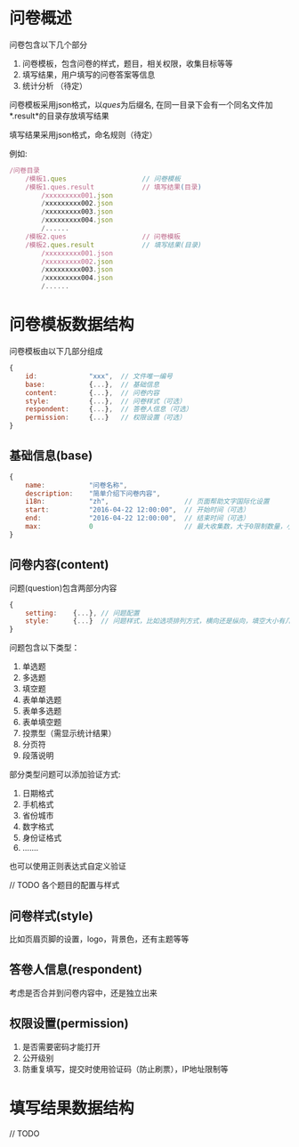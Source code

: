 # 问卷概述

问卷包含以下几个部分

1. 问卷模板，包含问卷的样式，题目，相关权限，收集目标等等
2. 填写结果，用户填写的问卷答案等信息
3. 统计分析 （待定）
  
问卷模板采用json格式，以*ques*为后缀名, 在同一目录下会有一个同名文件加*.result*的目录存放填写结果

填写结果采用json格式，命名规则（待定）

例如:

```js
/问卷目录
    /模板1.ques                   // 问卷模板
    /模板1.ques.result            // 填写结果(目录)
        /xxxxxxxxx001.json
        /xxxxxxxxx002.json
        /xxxxxxxxx003.json
        /xxxxxxxxx004.json
        /......
    /模板2.ques                   // 问卷模板
    /模板2.ques.result            // 填写结果(目录)
        /xxxxxxxxx001.json
        /xxxxxxxxx002.json
        /xxxxxxxxx003.json
        /xxxxxxxxx004.json
        /......
```


# 问卷模板数据结构

问卷模板由以下几部分组成

```js
{
    id:             "xxx",  // 文件唯一编号
    base:           {...},  // 基础信息
    content:        {...},  // 问卷内容
    style:          {...},  // 问卷样式（可选）
    respondent:     {...},  // 答卷人信息（可选）
    permission:     {...}   // 权限设置（可选）
}
```


## 基础信息(base)

```js
{
    name:           "问卷名称",
    description:    "简单介绍下问卷内容",
    i18n:           "zh",                   // 页面帮助文字国际化设置
    start:          "2016-04-22 12:00:00",  // 开始时间（可选）
    end:            "2016-04-22 12:00:00",  // 结束时间（可选）
    max:            0                       // 最大收集数，大于0限制数量，小于等于0则无限收集
}
```

## 问卷内容(content)

问题(question)包含两部分内容

```js
{
    setting:    {...}, // 问题配置
    style:      {...}  // 问题样式，比如选项排列方式，横向还是纵向，填空大小有几行等等
}
```

问题包含以下类型：

1. 单选题
2. 多选题
3. 填空题
4. 表单单选题
4. 表单多选题
5. 表单填空题
6. 投票型（需显示统计结果）
7. 分页符
8. 段落说明

部分类型问题可以添加验证方式:

1. 日期格式
2. 手机格式
3. 省份城市
4. 数字格式
5. 身份证格式
6. .......

也可以使用正则表达式自定义验证

// TODO 各个题目的配置与样式

## 问卷样式(style)

比如页眉页脚的设置，logo，背景色，还有主题等等

## 答卷人信息(respondent)

考虑是否合并到问卷内容中，还是独立出来

## 权限设置(permission)

1. 是否需要密码才能打开
2. 公开级别
3. 防重复填写，提交时使用验证码（防止刷票），IP地址限制等


# 填写结果数据结构

// TODO

